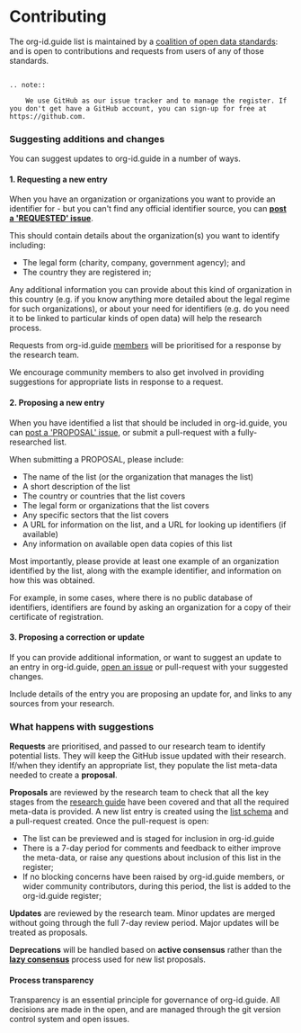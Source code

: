 Contributing
============

The org-id.guide list is maintained by a [coalition of open data standards](members.md): and is open to contributions and requests from users of any of those standards. 

```eval_rst

.. note:: 
    
    We use GitHub as our issue tracker and to manage the register. If you don't get have a GitHub account, you can sign-up for free at https://github.com. 
```

### Suggesting additions and changes

You can suggest updates to org-id.guide in a number of ways. 

#### 1. Requesting a new entry

When you have an organization or organizations you want to provide an identifier for - but you can't find any official identifier source, you can **[post a 'REQUESTED' issue](http://github.com/org-id/register/issues/new?title=REQUEST:%20[Organization%20in%20Country]&body=%3C!--%20%2B%2B%2B%20TEMPLATE%201%3A%20REQUEST%20A%20LIST%20%2B%2B%2B%20--%3E%0A%3C!--%20You%20have%20an%20organization%2Forganization%20to%20identify.%20You%20need%20researchers%20to%20find%20a%20suitable%20list.%20--%3E%0A%0A%23%23%20Request%0A%0A**What%20type%20of%20organization%20do%20you%20want%20identifiers%20for%3F**%20%5B%20Government%20%2F%20NGO%20or%20Charity%20%2F%20Government%20%2F%20other%5D%0A%0A**In%20which%20countries%20are%20the%20organizations%20you%20want%20identifiers%20for%20based%3F**%3A%20%0A%0A**Do%20you%20have%20examples%20of%20organizations%20you%20need%20identifiers%20for%3F**%0A%0A%3C!--%20Providing%20one%20or%20more%20examples%20of%20organisations%20helps%20the%20research%20process%20%20--%3E)**.

This should contain details about the organization(s) you want to identify including:

* The legal form (charity, company, government agency); and
* The country they are registered in;

Any additional information you can provide about this kind of organization in this country (e.g. if you know anything more detailed about the legal regime for such organizations), or about your need for identifiers (e.g. do you need it to be linked to particular kinds of open data) will help the research process.

Requests from org-id.guide [members](members.md) will be prioritised for a response by the research team.

We encourage community members to also get involved in providing suggestions for appropriate lists in response to a request. 

#### 2. Proposing a new entry

When you have identified a list that should be included in org-id.guide, you can [post a 'PROPOSAL' issue](http://github.com/org-id/register/issues/new?title=PROPOSAL:%20[List%20name%20and%20suggested%20CODE]&body=%3C!--%20You%20have%20found%20a%20list%20or%20organization%20identifiers%2C%20and%20want%20to%20propose%20it%20for%20inclusion%20on%20org-id.guide--%3E%0A%0A%3C!--Please%20provide%20as%20many%20details%20as%20you%20can%20--%3E%0A%0A%23%23%20Proposal%0A%0A**The%20name%20of%20the%20list%2C%20or%20the%20organization%20that%20manages%20the%20list**%0A%0A**A%20suggested%20code%20for%20the%20list%20%5Boptional%5D**%0A%0A**A%20short%20description%20of%20the%20list**%0A%0A**The%20country%20or%20countries%20that%20the%20list%20covers**%0A%0A**The%20legal%20form%20or%20organizations%20that%20the%20list%20covers**%0A%0A**Any%20specific%20sectors%20that%20the%20list%20covers**%0A%0A**A%20URL%20for%20information%20on%20the%20list%2C%20and%20a%20URL%20for%20looking%20up%20identifiers%20%5Bif%20available%5D**%0A%0A**Any%20information%20on%20available%20open%20data%20copies%20of%20this%20list**%0A%0A**One%20or%20more%20examples%20of%20identifier%20from%20this%20list%2C%20and%20how%20you%20found%20them**), or submit a pull-request with a fully-researched list. 

<!-- TODO : ADD LINK ABOVE TO HOW TO MAKE PULL REQUESTS -->

When submitting a PROPOSAL, please include:

* The name of the list (or the organization that manages the list)
* A short description of the list
* The country or countries that the list covers
* The legal form or organizations that the list covers
* Any specific sectors that the list covers
* A URL for information on the list, and a URL for looking up identifiers (if available)
* Any information on available open data copies of this list

Most importantly, please provide at least one example of an organization identified by the list, along with the example identifier, and information on how this was obtained.

For example, in some cases, where there is no public database of identifiers, identifiers are found by asking an organization for a copy of their certificate of registration. 


#### 3. Proposing a correction or update

If you can provide additional information, or want to suggest an update to an entry in org-id.guide, [open an issue](http://github.com/org-id/register/issues/new?title=UPDATE) or pull-request with your suggested changes.

Include details of the entry you are proposing an update for, and links to any sources from your research.

### What happens with suggestions

**Requests** are prioritised, and passed to our research team to identify potential lists. They will keep the GitHub issue updated with their research. If/when they identify an appropriate list, they populate the list meta-data needed to create a **proposal**.

**Proposals** are reviewed by the research team to check that all the key stages from the [research guide](research.md) have been covered and that all the required meta-data is provided. A new list entry is created using the [list schema](schema.md) and a pull-request created. Once the pull-request is open:

* The list can be previewed and is staged for inclusion in org-id.guide
* There is a 7-day period for comments and feedback to either improve the meta-data, or raise any questions about inclusion of this list in the register;
* If no blocking concerns have been raised by org-id.guide members, or wider community contributors, during this period, the list is added to the org-id.guide register;

**Updates** are reviewed by the research team. Minor updates are merged without going through the full 7-day review period. Major updates will be treated as proposals.

**Deprecations** will be handled based on **active consensus** rather than the **[lazy consensus](https://openoffice.apache.org/docs/governance/lazyConsensus.html)** process used for new list proposals. 

#### Process transparency

Transparency is an essential principle for governance of org-id.guide. All decisions are made in the open, and are managed through the git version control system and open issues.

<!--TODO: RESEARCH LINK -->


